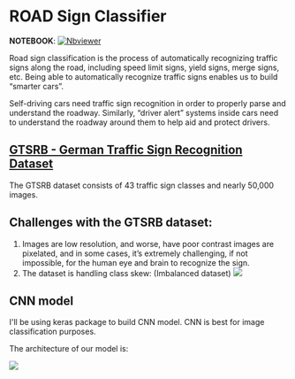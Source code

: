 # ROAD Sign Classifier

**NOTEBOOK**:  [![Nbviewer](https://github.com/jupyter/design/blob/master/logos/Badges/nbviewer_badge.svg)](https://nbviewer.jupyter.org/github/shejz/road-sign-classifier/blob/main/Road_Sign_Classification.ipynb)

Road sign classification is the process of automatically recognizing traffic signs along the road, including speed limit signs, yield signs, merge signs, etc. Being able to automatically recognize traffic signs enables us to build “smarter cars”.

Self-driving cars need traffic sign recognition in order to properly parse and understand the roadway. Similarly, “driver alert” systems inside cars need to understand the roadway around them to help aid and protect drivers.


## [GTSRB - German Traffic Sign Recognition Dataset](https://www.kaggle.com/meowmeowmeowmeowmeow/gtsrb-german-traffic-sign)
The GTSRB dataset consists of 43 traffic sign classes and nearly 50,000 images.


## **Challenges with the GTSRB dataset:**
1. Images are low resolution, and worse, have poor contrast images are pixelated, and in some cases, it’s extremely challenging, if not impossible, for the human eye and brain to recognize the sign.
2. The dataset is handling class skew: (Imbalanced dataset)
![](https://i.postimg.cc/yxQWHvpW/imbalanced-dataset.jpg)


## **CNN model**
I'll be using keras package to build CNN model. CNN is best for image classification purposes.

The architecture of our model is:

![](https://i.postimg.cc/YSM7dQ8P/TSR-h5.png)

